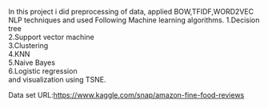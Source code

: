 In this project i did preprocessing of data, applied BOW,TFIDF,WORD2VEC NLP techniques and used Following Machine learning algorithms.
1.Decision tree <br />
2.Support vector machine <br />
3.Clustering <br />
4.KNN <br />
5.Naive Bayes <br />
6.Logistic regression  <br />
and visualization using TSNE. <br />

Data set URL:https://www.kaggle.com/snap/amazon-fine-food-reviews


